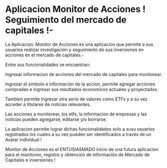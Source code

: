# Aplicacion Monitor de Acciones ! Seguimiento del mercado de capitales !-

La Aplicacion: Monitor de Acciones es una aplicacion que permite a sus usuarios realizar investigación y seguimiento de sus inversiones en acciones en el mercado de capitales.-

Entre sus funcionalidades se encuentran:

Ingresar informacion de acciones del mercado de capitales para monitorear.

Ingresar el simbolo e información de la accion, permite agregar acciones compradas e ingresar sus resultados economicos actuales y proyectados.

Tambien permite ingresar otra serie de valores como ETFs y a su vez acceder a titulares de noticias relevantes.

Las acciones a monitorear, los etfs, la informacion de empresas y las noticias pueden agregarse, editarse y/o borrarse.

La aplicacion permite lograr dichas funcionalidades solo a susu usuarios registrados los cuales a su vez pueden ser identificados a través de un Avatar individual !

Monitor de Acciones es el ENTUSIASMADO inicio de una futura aplicacion para el monitoreo, registro y obtención de información de Mercado de Capitales e inversiones !
